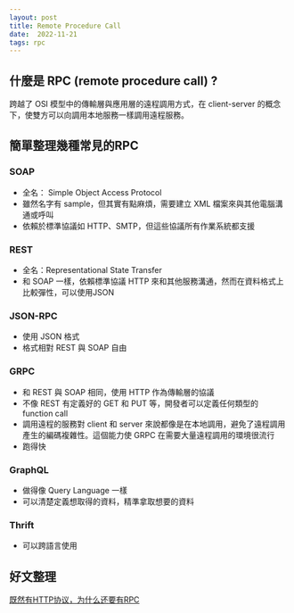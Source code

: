 ```yaml
---
layout: post
title: Remote Procedure Call
date:  2022-11-21
tags: rpc
---
```


## 什麼是 RPC (remote procedure call) ? 
跨越了 OSI 模型中的傳輸層與應用層的遠程調用方式，在 client-server 的概念下，使雙方可以向調用本地服務一樣調用遠程服務。

## 簡單整理幾種常見的RPC
### SOAP
- 全名： Simple Object Access Protocol
- 雖然名字有 sample，但其實有點麻煩，需要建立 XML 檔案來與其他電腦溝通或呼叫
- 依賴於標準協議如 HTTP、SMTP，但這些協議所有作業系統都支援

### REST
- 全名：Representational State Transfer
- 和 SOAP 一樣，依賴標準協議 HTTP 來和其他服務溝通，然而在資料格式上比較彈性，可以使用JSON

### JSON-RPC
- 使用 JSON 格式
- 格式相對 REST 與 SOAP 自由

### GRPC
- 和 REST 與 SOAP 相同，使用 HTTP 作為傳輸層的協議
- 不像 REST 有定義好的 GET 和 PUT 等，開發者可以定義任何類型的 function call
- 調用遠程的服務對 client 和 server 來說都像是在本地調用，避免了遠程調用產生的編碼複雜性。這個能力使 GRPC 在需要大量遠程調用的環境很流行
- 跑得快

### GraphQL
- 做得像 Query Language 一樣
- 可以清楚定義想取得的資料，精準拿取想要的資料

### Thrift
- 可以跨語言使用

## 好文整理
[既然有HTTP协议，为什么还要有RPC](https://juejin.cn/post/7121882245605883934)